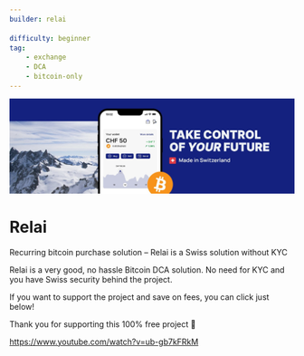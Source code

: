 ```yaml
---
builder: relai

difficulty: beginner 
tag: 
    - exchange
    - DCA
    - bitcoin-only
---
```


![cover](assets\0.jpeg)
# Relai

Recurring bitcoin purchase solution – Relai is a Swiss solution without KYC

Relai is a very good, no hassle Bitcoin DCA solution. No need for KYC and you have Swiss security behind the project.

If you want to support the project and save on fees, you can click just below!


Thank you for supporting this 100% free project 🙂


https://www.youtube.com/watch?v=ub-gb7kFRkM